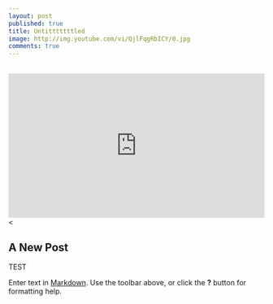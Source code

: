 ```yaml
---
layout: post
published: true
title: Untitttttttled
image: http://img.youtube.com/vi/QjlFqgRbICY/0.jpg
comments: true
---
```


<style>.embed-container { position: relative; padding-bottom: 56.25%; height: 0; overflow: hidden; max-width: 100%; } .embed-container iframe, .embed-container object, .embed-container embed { position: absolute; top: 0; left: 0; width: 100%; height: 100%; }</style><br>
<div class='embed-container'><iframe allowfullscreen="" src='https://www.youtube.com/embed/QjlFqgRbICY?rel=0&amp;showinfo=0' frameborder='0'> </iframe></div><

## A New Post



TEST

Enter text in [Markdown](http://daringfireball.net/projects/markdown/). Use the toolbar above, or click the **?** button for formatting help.
